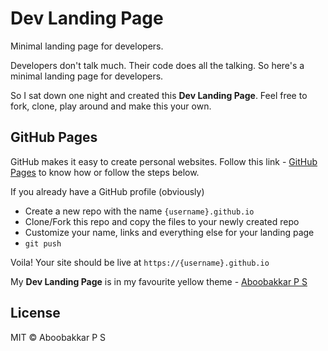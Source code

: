 # Dev Landing Page

Minimal landing page for developers.

Developers don't talk much. Their code does all the talking. So here's a minimal landing page for developers.

So I sat down one night and created this **Dev Landing Page**. Feel free to fork, clone, play around and make this your own.
## GitHub Pages

GitHub makes it easy to create personal websites. Follow this link - [GitHub Pages](https://pages.github.com/) to know how or follow the steps below.

If you already have a GitHub profile (obviously)

* Create a new repo with the name `{username}.github.io`
* Clone/Fork this repo and copy the files to your newly created repo
* Customize your name, links and everything else for your landing page
* `git push`

Voila! Your site should be live at `https://{username}.github.io`

My **Dev Landing Page** is in my favourite yellow theme - [Aboobakkar P S](https://aboobakkar.github.io)

## License

MIT © Aboobakkar P S
